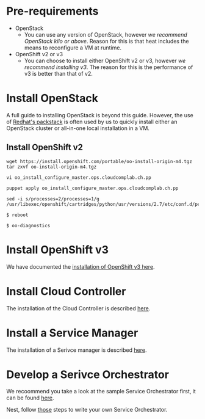 # Pre-requirements 

* OpenStack
  * You can use any version of OpenStack, however *we recommend OpenStack kilo or above*. Reason for this is that heat includes the means to reconfigure a VM at runtime.
* OpenShift v2 or v3
  * You can choose to install either OpenShift v2 or v3, however *we recommend installing v3*. The reason for this is the performance of v3 is better than that of v2.

# Install OpenStack
A full guide to installing OpenStack is beyond this guide. However, the use of [Redhat's packstack](https://openstack.redhat.com/Quickstart) is often used by us to quickly install either an OpenStack cluster or all-in-one local installation in a VM.

## Install OpenShift v2

```
wget https://install.openshift.com/portable/oo-install-origin-m4.tgz
tar zxvf oo-install-origin-m4.tgz

vi oo_install_configure_master.ops.cloudcomplab.ch.pp

puppet apply oo_install_configure_master.ops.cloudcomplab.ch.pp

sed -i s/processes=2/processes=1/g /usr/libexec/openshift/cartridges/python/usr/versions/2.7/etc/conf.d/performance.conf.erb

$ reboot

$ oo-diagnostics
```

# Install OpenShift v3
We have documented the [installation of OpenShift v3 here](http://blog.zhaw.ch/icclab/installing-openshift-origin-v3-on-openstack/).

# Install Cloud Controller
The installation of the Cloud Controller is described [here](https://github.com/icclab/hurtle_cc_api/blob/master/README.md).

# Install a Service Manager
The installation of a Serivce manager is described [here](https://github.com/icclab/hurtle_sm).

# Develop a Serivce Orchestrator
We recoommend you take a look at the sample Service Orchestrator first, it can be found [here](https://github.com/icclab/hurtle_sample_so).

Nest, follow [those](https://github.com/icclab/hurtle/blob/master/docs/how_to_write_a_hurtle_service.md) steps to write your own Service Orchestrator.